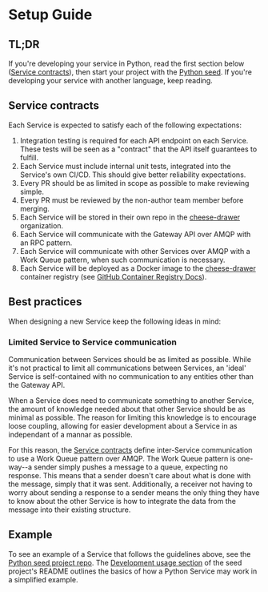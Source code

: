 # Setup Guide

## TL;DR

If you're developing your service in Python, read the first section below ([Service contracts](#service-contracts)), then start your project with the [Python seed](https://github.com/cheese-drawer/seed-python-rabbitmq-docker).
If you're developing your service with another language, keep reading.

## Service contracts

Each Service is expected to satisfy each of the following expectations:

1. Integration testing is required for each API endpoint on each Service. These tests will be seen as a "contract" that the API itself guarantees to fulfill.
1. Each Service must include internal unit tests, integrated into the Service's own CI/CD. This should give better reliability expectations.
1. Every PR should be as limited in scope as possible to make reviewing simple.
1. Every PR must be reviewed by the non-author team member before merging.
1. Each Service will be stored in their own repo in the [cheese-drawer](https://github.com/cheese-drawer) organization.
1. Each Service will communicate with the Gateway API over AMQP with an RPC pattern.
1. Each Service will communicate with other Services over AMQP with a Work Queue pattern, when such communication is necessary.
1. Each Service will be deployed as a Docker image to the [cheese-drawer](https://github.com/cheese-drawer) container registry (see [GitHub Container Registry Docs](https://docs.github.com/en/packages/guides/about-github-container-registry)).

## Best practices

When designing a new Service keep the following ideas in mind:

### Limited Service to Service communication

Communication between Services should be as limited as possible. 
While it's not practical to limit all communications between Services, an 'ideal' Service is self-contained with no communication to any entities other than the Gateway API.

When a Service does need to communicate something to another Service, the amount of knowledge needed about that other Service should be as minimal as possible. 
The reason for limiting this knowledge is to encourage loose coupling, allowing for easier development about a Service in as independant of a mannar as possible. 

For this reason, the [Service contracts](#service-contracts) define inter-Service communication to use a Work Queue pattern over AMQP.
The Work Queue pattern is one-way--a sender simply pushes a message to a queue, expecting no response.
This means that a sender doesn't care about what is done with the message, simply that it was sent.
Additionally, a receiver not having to worry about sending a response to a sender means the only thing they have to know about the other Service is how to integrate the data from the message into their existing structure.

## Example

To see an example of a Service that follows the guidelines above, see the [Python seed project repo](https://github.com/cheese-drawer/seed-python-rabbitmq-docker).
The [Development usage section](https://github.com/cheese-drawer/seed-python-rabbitmq-docker/tree/async#development-usage) of the seed project's README outlines the basics of how a Python Service may work in a simplified example.

